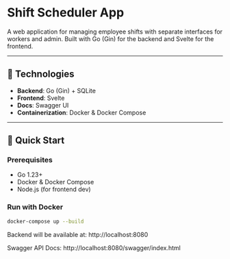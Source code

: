 # Shift Scheduler App

A web application for managing employee shifts with separate interfaces for workers and admin. Built with Go (Gin) for the backend and Svelte for the frontend.

---

## 🔧 Technologies

- **Backend**: Go (Gin) + SQLite
- **Frontend**: Svelte
- **Docs**: Swagger UI
- **Containerization**: Docker & Docker Compose

---

## 🚀 Quick Start

### Prerequisites

- Go 1.23+
- Docker & Docker Compose
- Node.js (for frontend dev)

### Run with Docker

```bash
docker-compose up --build
```

Backend will be available at: http://localhost:8080

Swagger API Docs: http://localhost:8080/swagger/index.html
